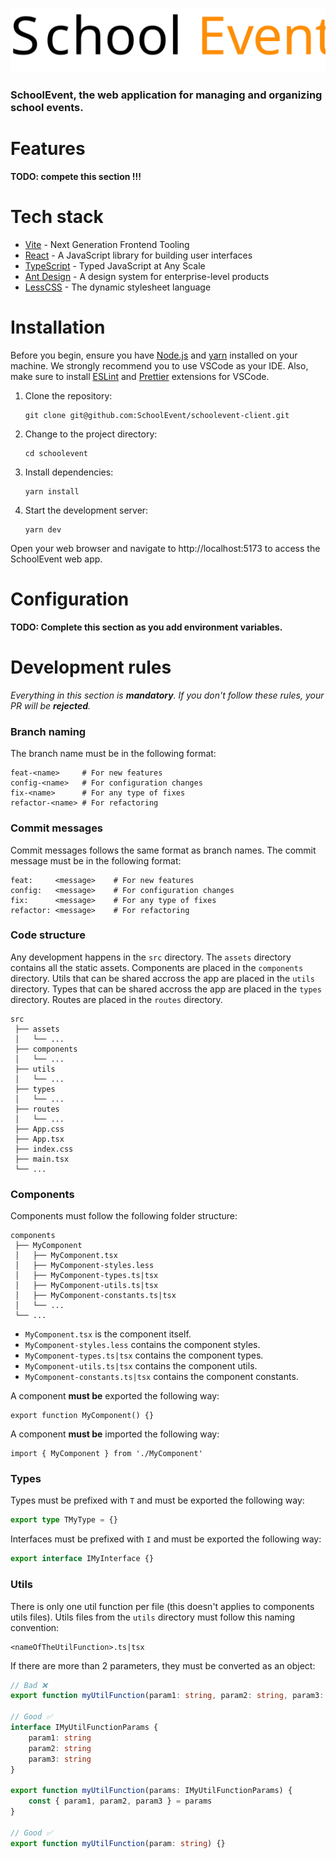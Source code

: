 ![SchoolEvent Logo](./public/schoolevent_letter_logo_black.svg)

### SchoolEvent, the web application for managing and organizing school events.

# Features

**TODO: compete this section !!!**

# Tech stack

- [Vite](https://vitejs.dev/) - Next Generation Frontend Tooling
- [React](https://reactjs.org/) - A JavaScript library for building user interfaces
- [TypeScript](https://www.typescriptlang.org/) - Typed JavaScript at Any Scale
- [Ant Design](https://ant.design/) - A design system for enterprise-level products
- [LessCSS](https://lesscss.org/) - The dynamic stylesheet language

# Installation

Before you begin, ensure you have [Node.js](https://nodejs.org/) and [yarn](https://classic.yarnpkg.com/lang/en/docs/install/#mac-stable) installed on your machine. We strongly recommend you to use VSCode as your IDE. Also, make sure to install [ESLint](https://marketplace.visualstudio.com/items?itemName=dbaeumer.vscode-eslint) and [Prettier](https://marketplace.visualstudio.com/items?itemName=esbenp.prettier-vscode) extensions for VSCode.

1.  Clone the repository:

    ```shell
    git clone git@github.com:SchoolEvent/schoolevent-client.git
    ```

2.  Change to the project directory:

    ```shell
    cd schoolevent
    ```

3.  Install dependencies:

    ```shell
    yarn install
    ```

4.  Start the development server:

    ```shell
    yarn dev
    ```

Open your web browser and navigate to http://localhost:5173 to access the SchoolEvent web app.

# Configuration

**TODO: Complete this section as you add environment variables.**

# Development rules

_Everything in this section is **mandatory**. If you don't follow these rules, your PR will be **rejected**._

### Branch naming

The branch name must be in the following format:

```shell
feat-<name>     # For new features
config-<name>   # For configuration changes
fix-<name>      # For any type of fixes
refactor-<name> # For refactoring
```

### Commit messages

Commit messages follows the same format as branch names. The commit message must be in the following format:

```shell
feat:     <message>    # For new features
config:   <message>    # For configuration changes
fix:      <message>    # For any type of fixes
refactor: <message>    # For refactoring
```

### Code structure

Any development happens in the `src` directory. The `assets` directory contains all the static assets. Components are placed in the `components` directory. Utils that can be shared accross the app are placed in the `utils` directory. Types that can be shared accross the app are placed in the `types` directory. Routes are placed in the `routes` directory.

```shell
src
 ├── assets
 │   └── ...
 ├── components
 │   └── ...
 ├── utils
 │   └── ...
 ├── types
 │   └── ...
 ├── routes
 │   └── ...
 ├── App.css
 ├── App.tsx
 ├── index.css
 ├── main.tsx
 └── ...
```

### Components

Components must follow the following folder structure:

```shell
components
 ├── MyComponent
 │   ├── MyComponent.tsx
 │   ├── MyComponent-styles.less
 │   ├── MyComponent-types.ts|tsx
 │   ├── MyComponent-utils.ts|tsx
 │   ├── MyComponent-constants.ts|tsx
 │   └── ...
 └── ...
```

- `MyComponent.tsx` is the component itself.
- `MyComponent-styles.less` contains the component styles.
- `MyComponent-types.ts|tsx` contains the component types.
- `MyComponent-utils.ts|tsx` contains the component utils.
- `MyComponent-constants.ts|tsx` contains the component constants.

A component **must be** exported the following way:

```tsx
export function MyComponent() {}
```

A component **must be** imported the following way:

```tsx
import { MyComponent } from './MyComponent'
```

### Types

Types must be prefixed with `T` and must be exported the following way:

```ts
export type TMyType = {}
```

Interfaces must be prefixed with `I` and must be exported the following way:

```ts
export interface IMyInterface {}
```

### Utils

There is only one util function per file (this doesn't applies to components utils files). Utils files from the `utils` directory must follow this naming convention:

```shell
<nameOfTheUtilFunction>.ts|tsx
```

If there are more than 2 parameters, they must be converted as an object:

```ts
// Bad ❌
export function myUtilFunction(param1: string, param2: string, param3: string) {}

// Good ✅
interface IMyUtilFunctionParams {
	param1: string
	param2: string
	param3: string
}

export function myUtilFunction(params: IMyUtilFunctionParams) {
	const { param1, param2, param3 } = params
}

// Good ✅
export function myUtilFunction(param: string) {}
```
